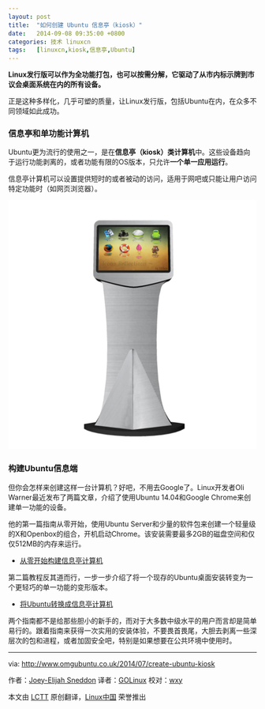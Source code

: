 ```yaml
---
layout: post
title:	"如何创建 Ubuntu 信息亭（kiosk）"
date:	2014-09-08 09:35:00 +0800 
categories:	技术 linuxcn 
tags:	[linuxcn,kiosk,信息亭,Ubuntu]
---
```



**Linux发行版可以作为全功能打包，也可以按需分解，它驱动了从市内标示牌到市议会桌面系统在内的所有设备。**


正是这种多样化，几乎可塑的质量，让Linux发行版，包括Ubuntu在内，在众多不同领域如此成功。


### 信息亭和单功能计算机


Ubuntu更为流行的使用之一，是在**信息亭（kiosk）类计算机**中。这些设备趋向于运行功能剥离的，或者功能有限的OS版本，只允许**一个单一应用运行**。


信息亭计算机可以设置提供短时的或者被动的访问，适用于网吧或只能让用户访问特定功能时（如网页浏览器）。


![](/Asserts/Images/album/201409/07/214106o8kpketbkwef71e7.jpg)


### 构建Ubuntu信息端


但你会怎样来创建这样一台计算机？好吧，不用去Google了。Linux开发者Oli Warner最近发布了两篇文章，介绍了使用Ubuntu 14.04和Google Chrome来创建单一功能的设备。


他的第一篇指南从零开始，使用Ubuntu Server和少量的软件包来创建一个轻量级的X和Openbox的组合，开机启动Chrome。该安装需要最多2GB的磁盘空间和仅仅512MB的内存来运行。


* [从零开始构建信息亭计算机](http://thepcspy.com/read/building-a-kiosk-computer-ubuntu-1404-chrome)


第二篇教程反其道而行，一步一步介绍了将一个现存的Ubuntu桌面安装转变为一个更轻巧的单一功能的变形版本。


* [将Ubuntu转换成信息亭计算机](http://thepcspy.com/read/converting-ubuntu-desktop-to-kiosk/)


两个指南都不是给那些胆小的新手的，而对于大多数中级水平的用户而言却是简单易行的。跟着指南来获得一次实用的安装体验，不要畏首畏尾，大胆去剥离一些深层次的包和进程，或者加固安全吧，特别是如果想要在公共环境中使用时。




---


via: <http://www.omgubuntu.co.uk/2014/07/create-ubuntu-kiosk>


作者：[Joey-Elijah Sneddon](https://plus.google.com/117485690627814051450/?rel=author) 译者：[GOLinux](https://github.com/GOLinux) 校对：[wxy](https://github.com/wxy)


本文由 [LCTT](https://github.com/LCTT/TranslateProject) 原创翻译，[Linux中国](http://linux.cn/) 荣誉推出
